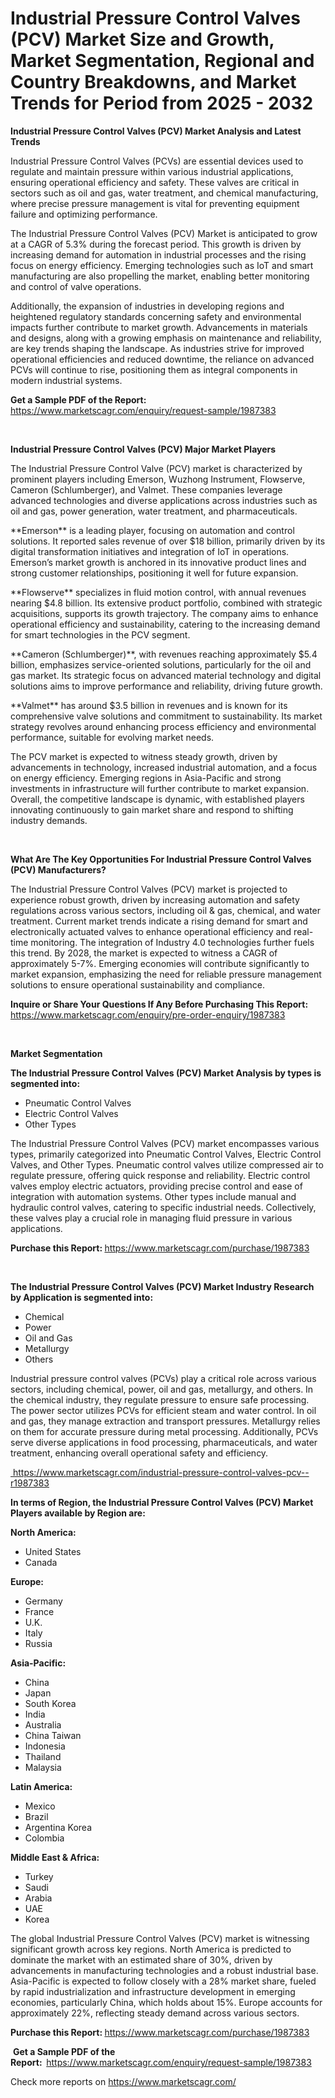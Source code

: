 <p><h1>Industrial Pressure Control Valves (PCV) Market Size and Growth, Market Segmentation, Regional and Country Breakdowns, and Market Trends for Period from 2025 -  2032</h1></p><p><strong>Industrial Pressure Control Valves (PCV) Market Analysis and Latest Trends</strong></p>
<p><p>Industrial Pressure Control Valves (PCVs) are essential devices used to regulate and maintain pressure within various industrial applications, ensuring operational efficiency and safety. These valves are critical in sectors such as oil and gas, water treatment, and chemical manufacturing, where precise pressure management is vital for preventing equipment failure and optimizing performance.</p><p>The Industrial Pressure Control Valves (PCV) Market is anticipated to grow at a CAGR of 5.3% during the forecast period. This growth is driven by increasing demand for automation in industrial processes and the rising focus on energy efficiency. Emerging technologies such as IoT and smart manufacturing are also propelling the market, enabling better monitoring and control of valve operations.</p><p>Additionally, the expansion of industries in developing regions and heightened regulatory standards concerning safety and environmental impacts further contribute to market growth. Advancements in materials and designs, along with a growing emphasis on maintenance and reliability, are key trends shaping the landscape. As industries strive for improved operational efficiencies and reduced downtime, the reliance on advanced PCVs will continue to rise, positioning them as integral components in modern industrial systems.</p></p>
<p><strong>Get a Sample PDF of the Report:&nbsp;</strong> <a href="https://www.marketscagr.com/enquiry/request-sample/1987383?utm_campaign=2471&utm_medium=2&utm_source=Github&utm_content=ia&utm_term=02032025&utm_id=industrial-pressure-control-valves-pcv">https://www.marketscagr.com/enquiry/request-sample/1987383</a></p>
<p>&nbsp;</p>
<p><strong>Industrial Pressure Control Valves (PCV) Major Market Players</strong></p>
<p><p>The Industrial Pressure Control Valve (PCV) market is characterized by prominent players including Emerson, Wuzhong Instrument, Flowserve, Cameron (Schlumberger), and Valmet. These companies leverage advanced technologies and diverse applications across industries such as oil and gas, power generation, water treatment, and pharmaceuticals.</p><p>**Emerson** is a leading player, focusing on automation and control solutions. It reported sales revenue of over $18 billion, primarily driven by its digital transformation initiatives and integration of IoT in operations. Emerson’s market growth is anchored in its innovative product lines and strong customer relationships, positioning it well for future expansion.</p><p>**Flowserve** specializes in fluid motion control, with annual revenues nearing $4.8 billion. Its extensive product portfolio, combined with strategic acquisitions, supports its growth trajectory. The company aims to enhance operational efficiency and sustainability, catering to the increasing demand for smart technologies in the PCV segment.</p><p>**Cameron (Schlumberger)**, with revenues reaching approximately $5.4 billion, emphasizes service-oriented solutions, particularly for the oil and gas market. Its strategic focus on advanced material technology and digital solutions aims to improve performance and reliability, driving future growth.</p><p>**Valmet** has around $3.5 billion in revenues and is known for its comprehensive valve solutions and commitment to sustainability. Its market strategy revolves around enhancing process efficiency and environmental performance, suitable for evolving market needs.</p><p>The PCV market is expected to witness steady growth, driven by advancements in technology, increased industrial automation, and a focus on energy efficiency. Emerging regions in Asia-Pacific and strong investments in infrastructure will further contribute to market expansion. Overall, the competitive landscape is dynamic, with established players innovating continuously to gain market share and respond to shifting industry demands.</p></p>
<p>&nbsp;</p>
<p><strong>What Are The Key Opportunities For Industrial Pressure Control Valves (PCV) Manufacturers?</strong></p>
<p><p>The Industrial Pressure Control Valves (PCV) market is projected to experience robust growth, driven by increasing automation and safety regulations across various sectors, including oil & gas, chemical, and water treatment. Current market trends indicate a rising demand for smart and electronically actuated valves to enhance operational efficiency and real-time monitoring. The integration of Industry 4.0 technologies further fuels this trend. By 2028, the market is expected to witness a CAGR of approximately 5-7%. Emerging economies will contribute significantly to market expansion, emphasizing the need for reliable pressure management solutions to ensure operational sustainability and compliance.</p></p>
<p><strong>Inquire or Share Your Questions If Any Before Purchasing This Report:</strong> <a href="https://www.marketscagr.com/enquiry/pre-order-enquiry/1987383?utm_campaign=2471&utm_medium=2&utm_source=Github&utm_content=ia&utm_term=02032025&utm_id=industrial-pressure-control-valves-pcv">https://www.marketscagr.com/enquiry/pre-order-enquiry/1987383</a></p>
<p>&nbsp;</p>
<p><strong>Market Segmentation</strong></p>
<p><strong>The Industrial Pressure Control Valves (PCV) Market Analysis by types is segmented into:</strong></p>
<p><ul><li>Pneumatic Control Valves</li><li>Electric Control Valves</li><li>Other Types</li></ul></p>
<p><p>The Industrial Pressure Control Valves (PCV) market encompasses various types, primarily categorized into Pneumatic Control Valves, Electric Control Valves, and Other Types. Pneumatic control valves utilize compressed air to regulate pressure, offering quick response and reliability. Electric control valves employ electric actuators, providing precise control and ease of integration with automation systems. Other types include manual and hydraulic control valves, catering to specific industrial needs. Collectively, these valves play a crucial role in managing fluid pressure in various applications.</p></p>
<p><strong>Purchase this Report:&nbsp;</strong><a href="https://www.marketscagr.com/purchase/1987383?utm_campaign=2471&utm_medium=2&utm_source=Github&utm_content=ia&utm_term=02032025&utm_id=industrial-pressure-control-valves-pcv">https://www.marketscagr.com/purchase/1987383</a></p>
<p>&nbsp;</p>
<p><strong>The Industrial Pressure Control Valves (PCV) Market Industry Research by Application is segmented into:</strong></p>
<p><ul><li>Chemical</li><li>Power</li><li>Oil and Gas</li><li>Metallurgy</li><li>Others</li></ul></p>
<p><p>Industrial pressure control valves (PCVs) play a critical role across various sectors, including chemical, power, oil and gas, metallurgy, and others. In the chemical industry, they regulate pressure to ensure safe processing. The power sector utilizes PCVs for efficient steam and water control. In oil and gas, they manage extraction and transport pressures. Metallurgy relies on them for accurate pressure during metal processing. Additionally, PCVs serve diverse applications in food processing, pharmaceuticals, and water treatment, enhancing overall operational safety and efficiency.</p></p>
<p><a href="https://www.marketscagr.com/industrial-pressure-control-valves-pcv--r1987383?utm_campaign=2471&utm_medium=2&utm_source=Github&utm_content=ia&utm_term=02032025&utm_id=industrial-pressure-control-valves-pcv">&nbsp;https://www.marketscagr.com/industrial-pressure-control-valves-pcv--r1987383</a></p>
<p><strong>In terms of Region, the Industrial Pressure Control Valves (PCV) Market Players available by Region are:</strong></p>
<p>
    <p> <strong> North America: </strong>
        <ul>
            <li>United States</li>
            <li>Canada</li>
        </ul>
        </p> 
    <p> <strong> Europe: </strong>
        <ul>
            <li>Germany</li>
            <li>France</li>
            <li>U.K.</li>
            <li>Italy</li>
            <li>Russia</li>
        </ul>
        </p> 
    <p> <strong> Asia-Pacific: </strong>
        <ul>
            <li>China</li>
            <li>Japan</li>
            <li>South Korea</li>
            <li>India</li>
            <li>Australia</li>
            <li>China Taiwan</li>
            <li>Indonesia</li>
            <li>Thailand</li>
            <li>Malaysia</li>
        </ul>
        </p> 
    <p> <strong> Latin America: </strong>
        <ul>
            <li>Mexico</li>
            <li>Brazil</li>
            <li>Argentina Korea</li>
            <li>Colombia</li>
        </ul>
        </p> 
    <p> <strong> Middle East & Africa: </strong>
        <ul>
            <li>Turkey</li>
            <li>Saudi</li>
            <li>Arabia</li>
            <li>UAE</li>
            <li>Korea</li>
        </ul>
    </p>
    </p>
<p><p>The global Industrial Pressure Control Valves (PCV) market is witnessing significant growth across key regions. North America is predicted to dominate the market with an estimated share of 30%, driven by advancements in manufacturing technologies and a robust industrial base. Asia-Pacific is expected to follow closely with a 28% market share, fueled by rapid industrialization and infrastructure development in emerging economies, particularly China, which holds about 15%. Europe accounts for approximately 22%, reflecting steady demand across various sectors.</p></p>
<p><strong>Purchase this Report: </strong><a href="https://www.marketscagr.com/purchase/1987383?utm_campaign=2471&utm_medium=2&utm_source=Github&utm_content=ia&utm_term=02032025&utm_id=industrial-pressure-control-valves-pcv">https://www.marketscagr.com/purchase/1987383</a></p>
<p>&nbsp;<strong>Get a Sample PDF of the Report:&nbsp;&nbsp;</strong><a href="https://www.marketscagr.com/enquiry/request-sample/1987383?utm_campaign=2471&utm_medium=2&utm_source=Github&utm_content=ia&utm_term=02032025&utm_id=industrial-pressure-control-valves-pcv">https://www.marketscagr.com/enquiry/request-sample/1987383</a></p>
<p><strong></strong></p>
<p>Check more reports on <a href="https://www.marketscagr.com/?utm_campaign=2471&utm_medium=2&utm_source=Github&utm_content=ia&utm_term=02032025&utm_id=industrial-pressure-control-valves-pcv">https://www.marketscagr.com/</a></p>